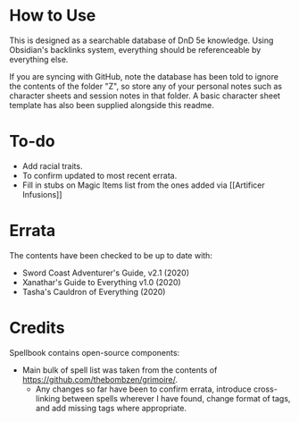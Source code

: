 # How to Use
This is designed as a searchable database of DnD 5e knowledge. Using Obsidian's backlinks system, everything should be referenceable by everything else.

If you are syncing with GitHub, note the database has been told to ignore the contents of the folder "Z", so store any of your personal notes such as character sheets and session notes in that folder. A basic character sheet template has also been supplied alongside this readme.

# To-do
- Add racial traits.
- To confirm updated to most recent errata.
- Fill in stubs on Magic Items list from the ones added via [[Artificer Infusions]]

# Errata
The contents have been checked to be up to date with:

- Sword Coast Adventurer's Guide, v2.1 (2020)
- Xanathar's Guide to Everything v1.0 (2020)
- Tasha's Cauldron of Everything (2020)

# Credits

Spellbook contains open-source components:
- Main bulk of spell list was taken from the contents of https://github.com/thebombzen/grimoire/. 
	- Any changes so far have been to confirm errata, introduce cross-linking between spells wherever I have found, change format of tags, and add missing tags where appropriate.